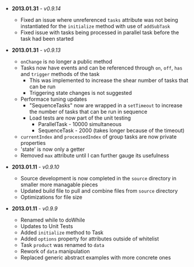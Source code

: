 * **2013.01.31** - *v0.9.14*
	* Fixed an issue where unreferenced `tasks` attribute was not being instantiated for the `initialize` method with use of `addSubTask`
	* Fixed issue with tasks being processed in parallel task before the task had been started
* **2013.01.31** - *v0.9.13*
	* `onChange` is no longer a public method
	* Tasks now have events and can be referenced through `on`, `off`, `has` and `trigger` methods of the task
		* This was implemented to increase the shear number of tasks that can be run
		* Triggering state changes is not suggested
	* Performace tuning updates
		* "SequenceTasks" now are wrapped in a `setTimeout` to increase the number of tasks that can be run in sequence
		* Load tests are now part of the unit testing 
			* ParallelTask - 10000 simultaneous
			* SequenceTask - 2000 (takes longer because of the timeout)
	* `currentIndex` and `processedIndex` of group tasks are now private properties
	* 'state' is now only a getter
	* Removed `max` attribute until I can further gauge its usefulness

* **2013.01.11** - *v0.9.10*
	* Source development is now completed in the `source` directory in smaller more managable pieces
	* Updated build file to pull and combine files from `source` directory
	* Optimizations for file size

* **2013.01.11** - *v0.9.9*
	* Renamed while to doWhile
	* Updates to Unit Tests
	* Added `initialize` method to Task 
	* Added `options` property for attributes outside of whitelist
	* Task `product` was renamed to `data`
	* Rework of `data` manipulation
	* Replaced generic abstract examples with more concrete ones
